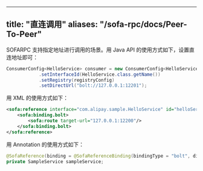 
---
title: "直连调用"
aliases: "/sofa-rpc/docs/Peer-To-Peer"
---


SOFARPC 支持指定地址进行调用的场景。用 Java API 的使用方式如下，设置直连地址即可：

```java
ConsumerConfig<HelloService> consumer = new ConsumerConfig<HelloService>()        
            .setInterfaceId(HelloService.class.getName())        
            .setRegistry(registryConfig)        
            .setDirectUrl("bolt://127.0.0.1:12201");
```

用 XML 的使用方式如下：

```xml
<sofa:reference interface="com.alipay.sample.HelloService" id="helloService">
    <sofa:binding.bolt>
        <sofa:route target-url="127.0.0.1:12200"/>
    </sofa:binding.bolt>
</sofa:reference>
```

用 Annotation 的使用方式如下：

```java
@SofaReference(binding = @SofaReferenceBinding(bindingType = "bolt", directUrl = "127.0.0.1:12220"))
private SampleService sampleService;
```
